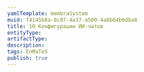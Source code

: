 ```yaml
---
yamlTemplate: membraSystem
muid: f4145b8a-8c87-4a37-a500-4a8b64b6dba8
title: 10 Конфигурации ИИ-чатов
entityType: 
artifactType: 
description: 
tags: EnMaTeS
publish: true
---
```


